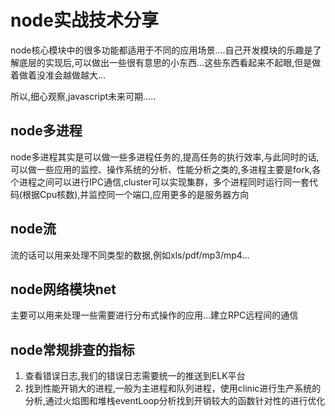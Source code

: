 # node实战技术分享

node核心模块中的很多功能都适用于不同的应用场景....自己开发模块的乐趣是了解底层的实现后,可以做出一些很有意思的小东西...这些东西看起来不起眼,但是做着做着没准会越做越大...

所以,细心观察,javascript未来可期.....

## node多进程

node多进程其实是可以做一些多进程任务的,提高任务的执行效率,与此同时的话,可以做一些应用的监控、操作系统的分析、性能分析之类的,多进程主要是fork,各个进程之间可以进行IPC通信,cluster可以实现集群，多个进程同时运行同一套代码(根据Cpu核数),并监控同一个端口,应用更多的是服务器方向

## node流

流的话可以用来处理不同类型的数据,例如xls/pdf/mp3/mp4...

## node网络模块net

主要可以用来处理一些需要进行分布式操作的应用...建立RPC远程间的通信

## node常规排查的指标

1. 查看错误日志,我们的错误日志需要统一的推送到ELK平台
2. 找到性能开销大的进程,一般为主进程和队列进程，使用clinic进行生产系统的分析,通过火焰图和堆栈eventLoop分析找到开销较大的函数针对性的进行优化

















